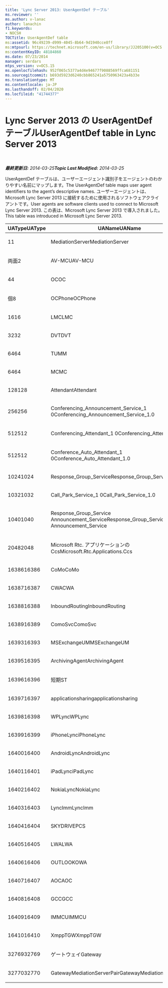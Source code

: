 ```yaml
---
title: 'Lync Server 2013: UserAgentDef テーブル'
ms.reviewer: ''
ms.author: v-lanac
author: lanachin
f1.keywords:
- NOCSH
TOCTitle: UserAgentDef table
ms:assetid: 96c49239-d999-4045-8b64-9d1940cce8ff
ms:mtpsurl: https://technet.microsoft.com/en-us/library/JJ205100(v=OCS.15)
ms:contentKeyID: 48184860
ms.date: 07/23/2014
manager: serdars
mtps_version: v=OCS.15
ms.openlocfilehash: 952f065c5377a4d4e94677f9088569ffca681151
ms.sourcegitcommit: b693d5923d6240cbb865241a5750963423a4b33e
ms.translationtype: MT
ms.contentlocale: ja-JP
ms.lasthandoff: 02/04/2020
ms.locfileid: "41744377"
---
```

<div data-xmlns="http://www.w3.org/1999/xhtml">

<div class="topic" data-xmlns="http://www.w3.org/1999/xhtml" data-msxsl="urn:schemas-microsoft-com:xslt" data-cs="http://msdn.microsoft.com/en-us/">

<div data-asp="http://msdn2.microsoft.com/asp">

# <a name="useragentdef-table-in-lync-server-2013"></a><span data-ttu-id="10852-102">Lync Server 2013 の UserAgentDef テーブル</span><span class="sxs-lookup"><span data-stu-id="10852-102">UserAgentDef table in Lync Server 2013</span></span>

</div>

<div id="mainSection">

<div id="mainBody">

<span> </span>

<span data-ttu-id="10852-103">_**最終更新日:** 2014-03-25_</span><span class="sxs-lookup"><span data-stu-id="10852-103">_**Topic Last Modified:** 2014-03-25_</span></span>

<span data-ttu-id="10852-104">UserAgentDef テーブルは、ユーザーエージェント識別子をエージェントのわかりやすい名前にマップします。</span><span class="sxs-lookup"><span data-stu-id="10852-104">The UserAgentDef table maps user agent identifiers to the agent’s descriptive names.</span></span> <span data-ttu-id="10852-105">ユーザーエージェントは、Microsoft Lync Server 2013 に接続するために使用されるソフトウェアクライアントです。</span><span class="sxs-lookup"><span data-stu-id="10852-105">User agents are software clients used to connect to Microsoft Lync Server 2013.</span></span> <span data-ttu-id="10852-106">この表は、Microsoft Lync Server 2013 で導入されました。</span><span class="sxs-lookup"><span data-stu-id="10852-106">This table was introduced in Microsoft Lync Server 2013.</span></span>


<table>
<colgroup>
<col style="width: 33%" />
<col style="width: 33%" />
<col style="width: 33%" />
</colgroup>
<thead>
<tr class="header">
<th><span data-ttu-id="10852-107">UAType</span><span class="sxs-lookup"><span data-stu-id="10852-107">UAType</span></span></th>
<th><span data-ttu-id="10852-108">UAName</span><span class="sxs-lookup"><span data-stu-id="10852-108">UAName</span></span></th>
<th><span data-ttu-id="10852-109">UACategory</span><span class="sxs-lookup"><span data-stu-id="10852-109">UACategory</span></span></th>
</tr>
</thead>
<tbody>
<tr class="odd">
<td><p><span data-ttu-id="10852-110">1</span><span class="sxs-lookup"><span data-stu-id="10852-110">1</span></span></p></td>
<td><p><span data-ttu-id="10852-111">MediationServer</span><span class="sxs-lookup"><span data-stu-id="10852-111">MediationServer</span></span></p></td>
<td><p><span data-ttu-id="10852-112">MediationServer</span><span class="sxs-lookup"><span data-stu-id="10852-112">MediationServer</span></span></p></td>
</tr>
<tr class="even">
<td><p><span data-ttu-id="10852-113">両面</span><span class="sxs-lookup"><span data-stu-id="10852-113">2</span></span></p></td>
<td><p><span data-ttu-id="10852-114">AV-MCU</span><span class="sxs-lookup"><span data-stu-id="10852-114">AV-MCU</span></span></p></td>
<td><p><span data-ttu-id="10852-115">AV-MCU</span><span class="sxs-lookup"><span data-stu-id="10852-115">AV-MCU</span></span></p></td>
</tr>
<tr class="odd">
<td><p><span data-ttu-id="10852-116">4</span><span class="sxs-lookup"><span data-stu-id="10852-116">4</span></span></p></td>
<td><p><span data-ttu-id="10852-117">OC</span><span class="sxs-lookup"><span data-stu-id="10852-117">OC</span></span></p></td>
<td><p><span data-ttu-id="10852-118">OC</span><span class="sxs-lookup"><span data-stu-id="10852-118">OC</span></span></p></td>
</tr>
<tr class="even">
<td><p><span data-ttu-id="10852-119">個</span><span class="sxs-lookup"><span data-stu-id="10852-119">8</span></span></p></td>
<td><p><span data-ttu-id="10852-120">OCPhone</span><span class="sxs-lookup"><span data-stu-id="10852-120">OCPhone</span></span></p></td>
<td><p><span data-ttu-id="10852-121">OCPhone</span><span class="sxs-lookup"><span data-stu-id="10852-121">OCPhone</span></span></p></td>
</tr>
<tr class="odd">
<td><p><span data-ttu-id="10852-122">16</span><span class="sxs-lookup"><span data-stu-id="10852-122">16</span></span></p></td>
<td><p><span data-ttu-id="10852-123">LMC</span><span class="sxs-lookup"><span data-stu-id="10852-123">LMC</span></span></p></td>
<td><p><span data-ttu-id="10852-124">LMC</span><span class="sxs-lookup"><span data-stu-id="10852-124">LMC</span></span></p></td>
</tr>
<tr class="even">
<td><p><span data-ttu-id="10852-125">32</span><span class="sxs-lookup"><span data-stu-id="10852-125">32</span></span></p></td>
<td><p><span data-ttu-id="10852-126">DVT</span><span class="sxs-lookup"><span data-stu-id="10852-126">DVT</span></span></p></td>
<td><p><span data-ttu-id="10852-127">DVT</span><span class="sxs-lookup"><span data-stu-id="10852-127">DVT</span></span></p></td>
</tr>
<tr class="odd">
<td><p><span data-ttu-id="10852-128">64</span><span class="sxs-lookup"><span data-stu-id="10852-128">64</span></span></p></td>
<td><p><span data-ttu-id="10852-129">TU</span><span class="sxs-lookup"><span data-stu-id="10852-129">MM</span></span></p></td>
<td><p><span data-ttu-id="10852-130">TU</span><span class="sxs-lookup"><span data-stu-id="10852-130">MM</span></span></p></td>
</tr>
<tr class="even">
<td><p><span data-ttu-id="10852-131">64</span><span class="sxs-lookup"><span data-stu-id="10852-131">64</span></span></p></td>
<td><p><span data-ttu-id="10852-132">MC</span><span class="sxs-lookup"><span data-stu-id="10852-132">MC</span></span></p></td>
<td><p><span data-ttu-id="10852-133">TU</span><span class="sxs-lookup"><span data-stu-id="10852-133">MM</span></span></p></td>
</tr>
<tr class="odd">
<td><p><span data-ttu-id="10852-134">128</span><span class="sxs-lookup"><span data-stu-id="10852-134">128</span></span></p></td>
<td><p><span data-ttu-id="10852-135">Attendant</span><span class="sxs-lookup"><span data-stu-id="10852-135">Attendant</span></span></p></td>
<td><p><span data-ttu-id="10852-136">Attendant</span><span class="sxs-lookup"><span data-stu-id="10852-136">Attendant</span></span></p></td>
</tr>
<tr class="even">
<td><p><span data-ttu-id="10852-137">256</span><span class="sxs-lookup"><span data-stu-id="10852-137">256</span></span></p></td>
<td><p><span data-ttu-id="10852-138">Conferencing_Announcement_Service_1 0</span><span class="sxs-lookup"><span data-stu-id="10852-138">Conferencing_Announcement_Service_1.0</span></span></p></td>
<td><p><span data-ttu-id="10852-139">CAS</span><span class="sxs-lookup"><span data-stu-id="10852-139">CAS</span></span></p></td>
</tr>
<tr class="odd">
<td><p><span data-ttu-id="10852-140">512</span><span class="sxs-lookup"><span data-stu-id="10852-140">512</span></span></p></td>
<td><p><span data-ttu-id="10852-141">Conferencing_Attendant_1 0</span><span class="sxs-lookup"><span data-stu-id="10852-141">Conferencing_Attendant_1.0</span></span></p></td>
<td><p><span data-ttu-id="10852-142">CAA を</span><span class="sxs-lookup"><span data-stu-id="10852-142">CAA</span></span></p></td>
</tr>
<tr class="even">
<td><p><span data-ttu-id="10852-143">512</span><span class="sxs-lookup"><span data-stu-id="10852-143">512</span></span></p></td>
<td><p><span data-ttu-id="10852-144">Conference_Auto_Attendant_1 0</span><span class="sxs-lookup"><span data-stu-id="10852-144">Conference_Auto_Attendant_1.0</span></span></p></td>
<td><p><span data-ttu-id="10852-145">CAA を</span><span class="sxs-lookup"><span data-stu-id="10852-145">CAA</span></span></p></td>
</tr>
<tr class="odd">
<td><p><span data-ttu-id="10852-146">1024</span><span class="sxs-lookup"><span data-stu-id="10852-146">1024</span></span></p></td>
<td><p><span data-ttu-id="10852-147">Response_Group_Service</span><span class="sxs-lookup"><span data-stu-id="10852-147">Response_Group_Service</span></span></p></td>
<td><p><span data-ttu-id="10852-148">RGS</span><span class="sxs-lookup"><span data-stu-id="10852-148">RGS</span></span></p></td>
</tr>
<tr class="even">
<td><p><span data-ttu-id="10852-149">1032</span><span class="sxs-lookup"><span data-stu-id="10852-149">1032</span></span></p></td>
<td><p><span data-ttu-id="10852-150">Call_Park_Service_1 0</span><span class="sxs-lookup"><span data-stu-id="10852-150">Call_Park_Service_1.0</span></span></p></td>
<td><p><span data-ttu-id="10852-151">RESERVED</span><span class="sxs-lookup"><span data-stu-id="10852-151">CPS</span></span></p></td>
</tr>
<tr class="odd">
<td><p><span data-ttu-id="10852-152">1040</span><span class="sxs-lookup"><span data-stu-id="10852-152">1040</span></span></p></td>
<td><p><span data-ttu-id="10852-153">Response_Group_Service Announcement_Service</span><span class="sxs-lookup"><span data-stu-id="10852-153">Response_Group_Service Announcement_Service</span></span></p></td>
<td><p><span data-ttu-id="10852-154">も</span><span class="sxs-lookup"><span data-stu-id="10852-154">AS</span></span></p></td>
</tr>
<tr class="even">
<td><p><span data-ttu-id="10852-155">2048</span><span class="sxs-lookup"><span data-stu-id="10852-155">2048</span></span></p></td>
<td><p><span data-ttu-id="10852-156">Microsoft Rtc. アプリケーションの Ccs</span><span class="sxs-lookup"><span data-stu-id="10852-156">Microsoft.Rtc.Applications.Ccs</span></span></p></td>
<td><p><span data-ttu-id="10852-157">CCS</span><span class="sxs-lookup"><span data-stu-id="10852-157">CCS</span></span></p></td>
</tr>
<tr class="odd">
<td><p><span data-ttu-id="10852-158">16386</span><span class="sxs-lookup"><span data-stu-id="10852-158">16386</span></span></p></td>
<td><p><span data-ttu-id="10852-159">CoMo</span><span class="sxs-lookup"><span data-stu-id="10852-159">CoMo</span></span></p></td>
<td><p><span data-ttu-id="10852-160">CoMo</span><span class="sxs-lookup"><span data-stu-id="10852-160">CoMo</span></span></p></td>
</tr>
<tr class="even">
<td><p><span data-ttu-id="10852-161">16387</span><span class="sxs-lookup"><span data-stu-id="10852-161">16387</span></span></p></td>
<td><p><span data-ttu-id="10852-162">CWA</span><span class="sxs-lookup"><span data-stu-id="10852-162">CWA</span></span></p></td>
<td><p><span data-ttu-id="10852-163">CWA</span><span class="sxs-lookup"><span data-stu-id="10852-163">CWA</span></span></p></td>
</tr>
<tr class="odd">
<td><p><span data-ttu-id="10852-164">16388</span><span class="sxs-lookup"><span data-stu-id="10852-164">16388</span></span></p></td>
<td><p><span data-ttu-id="10852-165">InboundRouting</span><span class="sxs-lookup"><span data-stu-id="10852-165">InboundRouting</span></span></p></td>
<td><p><span data-ttu-id="10852-166">InboundRouting</span><span class="sxs-lookup"><span data-stu-id="10852-166">InboundRouting</span></span></p></td>
</tr>
<tr class="even">
<td><p><span data-ttu-id="10852-167">16389</span><span class="sxs-lookup"><span data-stu-id="10852-167">16389</span></span></p></td>
<td><p><span data-ttu-id="10852-168">ComoSvc</span><span class="sxs-lookup"><span data-stu-id="10852-168">ComoSvc</span></span></p></td>
<td><p><span data-ttu-id="10852-169">ComoSvc</span><span class="sxs-lookup"><span data-stu-id="10852-169">ComoSvc</span></span></p></td>
</tr>
<tr class="odd">
<td><p><span data-ttu-id="10852-170">16393</span><span class="sxs-lookup"><span data-stu-id="10852-170">16393</span></span></p></td>
<td><p><span data-ttu-id="10852-171">MSExchangeUM</span><span class="sxs-lookup"><span data-stu-id="10852-171">MSExchangeUM</span></span></p></td>
<td><p><span data-ttu-id="10852-172">ExUM</span><span class="sxs-lookup"><span data-stu-id="10852-172">ExUM</span></span></p></td>
</tr>
<tr class="even">
<td><p><span data-ttu-id="10852-173">16395</span><span class="sxs-lookup"><span data-stu-id="10852-173">16395</span></span></p></td>
<td><p><span data-ttu-id="10852-174">ArchivingAgent</span><span class="sxs-lookup"><span data-stu-id="10852-174">ArchivingAgent</span></span></p></td>
<td><p><span data-ttu-id="10852-175">ARCH AGENT</span><span class="sxs-lookup"><span data-stu-id="10852-175">ARCHAGENT</span></span></p></td>
</tr>
<tr class="odd">
<td><p><span data-ttu-id="10852-176">16396</span><span class="sxs-lookup"><span data-stu-id="10852-176">16396</span></span></p></td>
<td><p><span data-ttu-id="10852-177">短期</span><span class="sxs-lookup"><span data-stu-id="10852-177">ST</span></span></p></td>
<td><p><span data-ttu-id="10852-178">短期</span><span class="sxs-lookup"><span data-stu-id="10852-178">ST</span></span></p></td>
</tr>
<tr class="even">
<td><p><span data-ttu-id="10852-179">16397</span><span class="sxs-lookup"><span data-stu-id="10852-179">16397</span></span></p></td>
<td><p><span data-ttu-id="10852-180">applicationsharing</span><span class="sxs-lookup"><span data-stu-id="10852-180">applicationsharing</span></span></p></td>
<td><p><span data-ttu-id="10852-181">ASMCU</span><span class="sxs-lookup"><span data-stu-id="10852-181">ASMCU</span></span></p></td>
</tr>
<tr class="odd">
<td><p><span data-ttu-id="10852-182">16398</span><span class="sxs-lookup"><span data-stu-id="10852-182">16398</span></span></p></td>
<td><p><span data-ttu-id="10852-183">WPLync</span><span class="sxs-lookup"><span data-stu-id="10852-183">WPLync</span></span></p></td>
<td><p><span data-ttu-id="10852-184">WPLync</span><span class="sxs-lookup"><span data-stu-id="10852-184">WPLync</span></span></p></td>
</tr>
<tr class="even">
<td><p><span data-ttu-id="10852-185">16399</span><span class="sxs-lookup"><span data-stu-id="10852-185">16399</span></span></p></td>
<td><p><span data-ttu-id="10852-186">iPhoneLync</span><span class="sxs-lookup"><span data-stu-id="10852-186">iPhoneLync</span></span></p></td>
<td><p><span data-ttu-id="10852-187">iPhoneLync</span><span class="sxs-lookup"><span data-stu-id="10852-187">iPhoneLync</span></span></p></td>
</tr>
<tr class="odd">
<td><p><span data-ttu-id="10852-188">16400</span><span class="sxs-lookup"><span data-stu-id="10852-188">16400</span></span></p></td>
<td><p><span data-ttu-id="10852-189">AndroidLync</span><span class="sxs-lookup"><span data-stu-id="10852-189">AndroidLync</span></span></p></td>
<td><p><span data-ttu-id="10852-190">AndroidLync</span><span class="sxs-lookup"><span data-stu-id="10852-190">AndroidLync</span></span></p></td>
</tr>
<tr class="even">
<td><p><span data-ttu-id="10852-191">16401</span><span class="sxs-lookup"><span data-stu-id="10852-191">16401</span></span></p></td>
<td><p><span data-ttu-id="10852-192">iPadLync</span><span class="sxs-lookup"><span data-stu-id="10852-192">iPadLync</span></span></p></td>
<td><p><span data-ttu-id="10852-193">iPadLync</span><span class="sxs-lookup"><span data-stu-id="10852-193">iPadLync</span></span></p></td>
</tr>
<tr class="odd">
<td><p><span data-ttu-id="10852-194">16402</span><span class="sxs-lookup"><span data-stu-id="10852-194">16402</span></span></p></td>
<td><p><span data-ttu-id="10852-195">NokiaLync</span><span class="sxs-lookup"><span data-stu-id="10852-195">NokiaLync</span></span></p></td>
<td><p><span data-ttu-id="10852-196">NokiaLync</span><span class="sxs-lookup"><span data-stu-id="10852-196">NokiaLync</span></span></p></td>
</tr>
<tr class="even">
<td><p><span data-ttu-id="10852-197">16403</span><span class="sxs-lookup"><span data-stu-id="10852-197">16403</span></span></p></td>
<td><p><span data-ttu-id="10852-198">LyncImm</span><span class="sxs-lookup"><span data-stu-id="10852-198">LyncImm</span></span></p></td>
<td><p><span data-ttu-id="10852-199">LyncImm</span><span class="sxs-lookup"><span data-stu-id="10852-199">LyncImm</span></span></p></td>
</tr>
<tr class="odd">
<td><p><span data-ttu-id="10852-200">16404</span><span class="sxs-lookup"><span data-stu-id="10852-200">16404</span></span></p></td>
<td><p><span data-ttu-id="10852-201">SKYDRIVE</span><span class="sxs-lookup"><span data-stu-id="10852-201">PCS</span></span></p></td>
<td><p><span data-ttu-id="10852-202">SKYDRIVE</span><span class="sxs-lookup"><span data-stu-id="10852-202">PCS</span></span></p></td>
</tr>
<tr class="even">
<td><p><span data-ttu-id="10852-203">16405</span><span class="sxs-lookup"><span data-stu-id="10852-203">16405</span></span></p></td>
<td><p><span data-ttu-id="10852-204">LWA</span><span class="sxs-lookup"><span data-stu-id="10852-204">LWA</span></span></p></td>
<td><p><span data-ttu-id="10852-205">LWA</span><span class="sxs-lookup"><span data-stu-id="10852-205">LWA</span></span></p></td>
</tr>
<tr class="odd">
<td><p><span data-ttu-id="10852-206">16406</span><span class="sxs-lookup"><span data-stu-id="10852-206">16406</span></span></p></td>
<td><p><span data-ttu-id="10852-207">OUTLOOK</span><span class="sxs-lookup"><span data-stu-id="10852-207">OWA</span></span></p></td>
<td><p><span data-ttu-id="10852-208">OUTLOOK</span><span class="sxs-lookup"><span data-stu-id="10852-208">OWA</span></span></p></td>
</tr>
<tr class="even">
<td><p><span data-ttu-id="10852-209">16407</span><span class="sxs-lookup"><span data-stu-id="10852-209">16407</span></span></p></td>
<td><p><span data-ttu-id="10852-210">AOC</span><span class="sxs-lookup"><span data-stu-id="10852-210">AOC</span></span></p></td>
<td><p><span data-ttu-id="10852-211">AOC</span><span class="sxs-lookup"><span data-stu-id="10852-211">AOC</span></span></p></td>
</tr>
<tr class="odd">
<td><p><span data-ttu-id="10852-212">16408</span><span class="sxs-lookup"><span data-stu-id="10852-212">16408</span></span></p></td>
<td><p><span data-ttu-id="10852-213">GCC</span><span class="sxs-lookup"><span data-stu-id="10852-213">GCC</span></span></p></td>
<td><p><span data-ttu-id="10852-214">GCC</span><span class="sxs-lookup"><span data-stu-id="10852-214">GCC</span></span></p></td>
</tr>
<tr class="even">
<td><p><span data-ttu-id="10852-215">16409</span><span class="sxs-lookup"><span data-stu-id="10852-215">16409</span></span></p></td>
<td><p><span data-ttu-id="10852-216">IMMCU</span><span class="sxs-lookup"><span data-stu-id="10852-216">IMMCU</span></span></p></td>
<td><p><span data-ttu-id="10852-217">IMMCU</span><span class="sxs-lookup"><span data-stu-id="10852-217">IMMCU</span></span></p></td>
</tr>
<tr class="odd">
<td><p><span data-ttu-id="10852-218">16410</span><span class="sxs-lookup"><span data-stu-id="10852-218">16410</span></span></p></td>
<td><p><span data-ttu-id="10852-219">XmppTGW</span><span class="sxs-lookup"><span data-stu-id="10852-219">XmppTGW</span></span></p></td>
<td><p><span data-ttu-id="10852-220">XmppGateway</span><span class="sxs-lookup"><span data-stu-id="10852-220">XmppGateway</span></span></p></td>
</tr>
<tr class="even">
<td><p><span data-ttu-id="10852-221">32769</span><span class="sxs-lookup"><span data-stu-id="10852-221">32769</span></span></p></td>
<td><p><span data-ttu-id="10852-222">ゲートウェイ</span><span class="sxs-lookup"><span data-stu-id="10852-222">Gateway</span></span></p></td>
<td><p><span data-ttu-id="10852-223">ゲートウェイ</span><span class="sxs-lookup"><span data-stu-id="10852-223">Gateway</span></span></p></td>
</tr>
<tr class="odd">
<td><p><span data-ttu-id="10852-224">32770</span><span class="sxs-lookup"><span data-stu-id="10852-224">32770</span></span></p></td>
<td><p><span data-ttu-id="10852-225">GatewayMediationServerPair</span><span class="sxs-lookup"><span data-stu-id="10852-225">GatewayMediationServerPair</span></span></p></td>
<td><p><span data-ttu-id="10852-226">GatewayMediationServerPair</span><span class="sxs-lookup"><span data-stu-id="10852-226">GatewayMediationServerPair</span></span></p></td>
</tr>
</tbody>
</table>


</div>

<span> </span>

</div>

</div>

</div>

